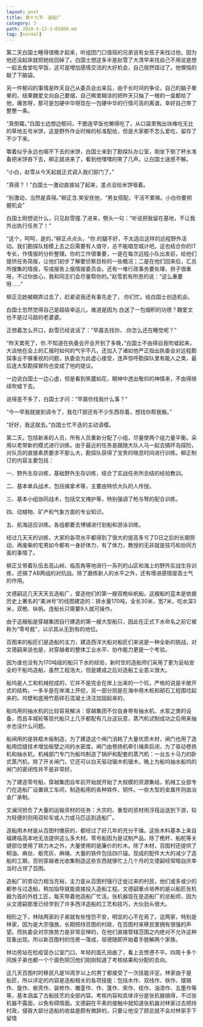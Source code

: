 ```yaml
---
layout: post
title: 第十九节　造船厂
category: 3
path: 2010-5-12-3-01800.md
tag: [normal]
---
```


第二天白国士睡得很晚才起来，听组团门口值班的兄弟说有女孩子来找过他，因为他还没起床就把她给回掉了。白国士想这多半是赵雪了大清早来找自己不用说是想一起去食堂吃早饭，这可是增加感情交流的大好机会，自己居然错过了。他懊恼的敲了下脑袋。

另一件郁闷的事情是昨天自己从委员会出来后，由于长时间的争论，自己的脑子晕晕的，结果魏爱文向自己要烟，自己稀里糊涂的把昨天只抽了一根的一盒都给了他，痛苦呀，那可是包硬中华呀现在一包硬中华的行情可高的离谱。幸好自己带了整整一条。

“真倒霉。”白国士边想边郁闷，干脆连早饭也懒得吃了，从口袋里掏出块难吃无比的草地五号米饼，这是野外作业时候的标准配给，但是大家都不怎么爱吃，留存了不少下来。

嚼着似乎永远也咽不下去的米饼，白国士来到了勘探队办公室，刚坐下倒了杯水准备把米饼吞下去，柳正就进来了，看到他嘿嘿的笑了几声。让白国士迷惑不解。

“小白，赵雪从今天起就正式调入我们部门了。”

“真得？！”白国士一激动直接站了起来，差点没给米饼噎着。

“别激动，当然是真得。”柳正含.笑安抚他，“男女搭配，干活不累嘛。小白你要把握机会”

白国士刚想说什么，只见赵雪撞.了进来，劈头一句：“听说把我留在基地，不让我外出执行任务了！”

“这个，呵呵，是的，”柳正点点头，“你.的腿不好，不太适应这样的远程野外活动。我们勘探队规模上去之后需要有人值守，总不能唱空城计吧。这也结合你的IT专长，作情报的分析整理。你的工作很重要，一是在每次远程小队出发前，给他们提供任务简报，让他们初步了解要侦察目标的一些概况；二是在他们回来后，汇总所搜集的情报，写成报告上报情报委员会。还有一堆行政事务要处理，担子很重呀，不过你放心，我和同志们会尽量帮你的。”赵雪若有所思的说：“这么重要呀……”

柳正见她被糊弄过去了，赶紧说我还有事先走了，.你们忙。给白国士创造机会。

白国士忽然觉得自己是超级幸运儿，难道是因为.白送了一包烟积的功德？魏爱文也不是过马路的老婆婆。

正想着怎么开口，赵雪已经说话了：“早晨去找你，.你怎么还在睡觉呢？”

“昨天累死了，你.不知道在执委会开会开到了多晚，”白国士不由得自我吹嘘起来，大谈他在会上的汇报时如何的气宇不凡，还加入了诸如他严正指出执委会对远程勘探事业不够重视的问题，执委会为此虚心接受，连声惊呼勘探队里有能人之类，最后连大型勘探冒险也变成了他的提议。

一边说白国士一边心虚，但是看到笑靥如花，眼神中透出敬仰的神情来，不由得继续吹嘘下去。

说得差不多了，白国士才问：“早晨你找我什么事？”

“今一早我就接到调令了，我在IT部还有不少东西存着，想找你帮我搬。”

“好好，我这就去。”白国士忙不迭的主动请缨。

第二天，包括新来的人员，所有人员重新分配了小组，尽量使两个组力量平衡。采用以老带新的模式进行训练。由于最近的任务是跟随大队人马一起去搞环岛探险，对队员的直接素质要求不那么大，勘探队获得了宝贵的喘息时间进行训练。柳正制订的内容主要包括：

一、野外生存训练，基础野外生存训练，结合了实战任务所总结的经验教训。

二、基本单兵战术，包括擒拿术等，主要由特侦大队的人传授。

三、基本小组协同战术，包括交叉掩护等，特别强调了枪与弩的配合训练。

四、动植物、矿产和气象方面的专业知识。

五、航海适应训练。各组都要去博铺进行划船和游泳训练。

经过几天天的训练，大家的各项水平都得到了很大的提高多亏了D日之后的长期劳动，再废柴的宅男如今都有一身好体力，有了体力，教授的无非就是技巧和协同方面的事情了。

柳正又带着队伍去高山岭、临高角等地进行一系列的山区和海上的野外实战生存训练，还搞了AB两组的对抗战。除了磨练新人的水平之外，还有增进感情提高士气的作用。

文德嗣这几天天天去造船厂，督造他们的第一艘双桅纵帆船。这艘船的蓝本是依据历史上著名的“美洲号”的线图建造的：排水量170吨，全长30米，宽7米，吃水深3米，双桅、纵帆。连船长只需要9人就可操作。

由于这艘船是穿越集团自行建造的第一艘大型船只，因此在正式下水命名之前它被称为“零号舰”，以示其从无到有的地位。

百图来的船匠们是造船的主力，建造西洋大船对船匠们来说是一种全新的挑战，对文德嗣来说也是，对穿越者的整体工业水平、协作能力更是一个考验。

因为谁也没有为170吨级的船只下水的经验，新时空的造船师们采用了更为妥帖安全的干船坞造船，虽然工程浩大，但是建成之后对造船工业意义很大。

船坞是人工和机械挖成的，它并不是完全在岸上出来的一个坑，严格的说是半敞开式的结构，一多半是在岸滩上开挖，另一部分则是在海中用木桩和砌石工程围埝起来的。坞壁和底用竹筋碎石混凝土浇注加固起来的，

船坞用的抽水机的比较容易解决：穿越集团不仅自身带有抽水机、水泵之类的设备，而且丰城轮等现代船只上几乎都配有几台这玩意，蒸汽机试制成功之后用来抽水也没什么问题。

船闸用的是铁框木板制造，为了建造这个闸门消耗了大量优质木材，闸门也用了造船用捻缝技术增加板壁之间的水密度。闸门由卷扬机牵引绳索启闭，为了驱动卷扬机和抽水机，机械部门专门为船坞制造了锅炉和配套的蒸汽机：一台五十马力的卧式蒸汽机，除了开关闸门，它还可以白天驱动锯木机锯木，晚上为船坞抽水船坞的闸门的密闭性并不是非常好。

为了建造零号船，穿越集团自年前开始就开始了大规模的资源集结，机械工业部专门在造船厂设置铁工车间，制造船用的各种铁件、铜件。一些大型的金属件则由冶金厂承制。

文澜河担负了大量的运输资材的任务：大宗的、重型的资材用浮筏运送到下游，较为轻便的则用双轮车或人力或马匹运到造船厂。

造船用木材是从百图村缴获的，都经过了好几年的充分干燥。这些木料基本上来自福建临高本地无法提供这么多大材。零号船因为是试制产品，除了桅杆、船舵等关键部位使用了铁力木之外，大量使用的是廉价的杉木。除了木材，百图村还提供了桐油、麻丝、蛎壳灰、麻绳、大量的铁件包括四爪锚。现成的配件大大的减少了造船的工期，否则穿越者光收集制造这些东西就够忙上几个月的文德嗣经常暗自庆幸当时占领了百图。

造船厂的劳动力相当充裕，主力是从百图村强行迁徙过来的村民，他们或多或少的都参与过造船，稍加指导就能直接投入造船工程。文德嗣重点培养的是以船匠张机器为首的外姓工匠，每天带着他造船厂忙活。张机器现在是造船厂的总船师，因为从文德嗣那里已经学到了许多西洋造船的工艺和技巧，大伙劲头很大。

相形之下，林陆两家的子弟就有些惶恐不安，明显的心不在焉了。这两家，特别是林家，因为是大宗强族，长期把持百图的村政，在百图村来移民里拥有很强的声望。而执委会对宗族势力是非常忌惮的，在他们直接管辖范围之内绝对不允许这种现象出现。所以新百图村的住房一落成，邬德随即开始着手肢解两个家族。

林功劳站在检疫营办公室门口。年轻的面孔扭曲了，看上去愤懑不平。四周十多个同族子弟也都一个个面色阴沉他们刚刚知道了考核结果和分配的去向。

这几天百图村的移民凡是16周岁以上的男丁都接受了一次技能评定。林家由于是船匠，所以评定的内容是造船相关的各项技能：包括木作、双线作、铁作、摆锡作、旋作、蛎壳作、装修作、雕銮作、作、蓬作、索作、缆作、油漆作、五墨作等等，基本涵盖了古船技艺的全部内容。考核内容和具体评分是张机器搞得，不过张机器不露面，以免有碍情面。文德嗣在平素的接触中就知道张机器对林家过去把持村政，侵吞大部分造船的收益是颇有微辞的，只要让他没了顾忌就不会对林家手下留情